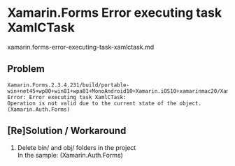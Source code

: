 # Xamarin.Forms Error executing task XamlCTask

xamarin.forms-error-executing-task-xamlctask.md

## Problem

	Xamarin.Forms.2.3.4.231/build/portable-win+net45+wp80+win81+wpa81+MonoAndroid10+Xamarin.iOS10+xamarinmac20/Xamarin.Forms.targets: 
	Error: Error executing task XamlCTask: 
	Operation is not valid due to the current state of the object. 
	(Xamarin.Auth.Forms)

## [Re]Solution / Workaround

1.	Delete bin/ and obj/ folders in the project  		
	In the sample: (Xamarin.Auth.Forms)		
	
	